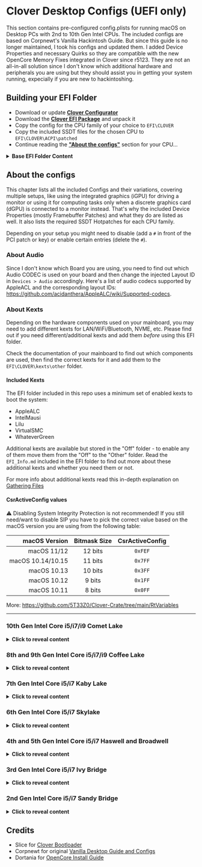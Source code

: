 # Clover Desktop Configs (UEFI only)
This section contains pre-configured config.plists for running macOS on Desktop PCs with 2nd to 10th Gen Intel CPUs. The included configs are based on Corpnewt's Vanilla Hackintosh Guide. But since this guide is no longer maintained, I took his configs and updated them. I added Device Properties and necessary Quirks so they are compatible with the new OpenCore Memory Fixes integrated in Clover since r5123. They are not an all-in-all solution since I don't know which additional hardware and peripherals you are using but they should assist you in getting your system running, expecially if you are new to hackintoshing.

## Building your EFI Folder
- Download or update [**Clover Configurator**](https://mackie100projects.altervista.org/download-clover-configurator/)
- Download the [**Clover EFI Package**](https://github.com/5T33Z0/Clover-Crate/blob/main/Desktop_Configs/EFI_Clover_r5142.zip?raw=true) and unpack it
- Copy the config for the CPU family of your choice to `EFI\CLOVER`
- Copy the included SSDT files for the chosen CPU to `EFI\CLOVER\ACPI\patched` 
- Continue reading the [**"About the configs"**](https://github.com/5T33Z0/Clover-Crate/tree/main/Desktop_Configs#about-the-configs) section for your CPU…

<details>
<summary><strong>Base EFI Folder Content</strong></summary>

### Base EFI Folder Content
```
EFI
├── BOOT
│   └── BOOTX64.efi
├── CCPV_r5142
├── CLOVER
│   ├── ACPI
│   │   ├── WINDOWS
│   │   ├── origin
│   │   └── patched
│   ├── CLOVERX64.efi
│   ├── OEM
│   │   └── SystemProductName
│   │       ├── UEFI
│   │       │   └── config-sample.plist
│   │       └── config-sample.plist
│   ├── ROM
│   ├── drivers
│   │   ├── UEFI
│   │   │   ├── ApfsDriverLoader.efi
│   │   │   ├── AudioDxe.efi
│   │   │   ├── OpenRuntime.efi
│   │   │   └── VBoxHfs.efi
│   │   └── off
│   │       └── UEFI
│   │           ├── FSInject.efi
│   │           ├── FileSystem
│   │           │   ├── ApfsDriverLoader.efi
│   │           │   ├── Fat.efi
│   │           │   ├── VBoxExt2.efi
│   │           │   ├── VBoxExt4.efi
│   │           │   ├── VBoxHfs.efi
│   │           │   └── VBoxIso9600.efi
│   │           ├── FileVault2
│   │           │   ├── AppleImageCodec.efi
│   │           │   ├── AppleKeyAggregator.efi
│   │           │   ├── AppleKeyFeeder.efi
│   │           │   ├── AppleUITheme.efi
│   │           │   ├── FirmwareVolume.efi
│   │           │   └── HashServiceFix.efi
│   │           ├── HID
│   │           │   ├── AptioInputFix.efi
│   │           │   ├── Ps2MouseDxe.efi
│   │           │   ├── UsbKbDxe.efi
│   │           │   └── UsbMouseDxe.efi
│   │           ├── MemoryFix
│   │           │   └── OpenRuntime.efi
│   │           └── Other
│   │               ├── CsmVideoDxe.efi
│   │               ├── EmuVariableUefi.efi
│   │               ├── EnglishDxe.efi
│   │               ├── NvmExpressDxe.efi
│   │               ├── OsxFatBinaryDrv.efi
│   │               └── PartitionDxe.efi
│   ├── kexts
│   │   ├── Off
│   │   │   ├── Ethernet
│   │   │   │   ├── AtherosE2200Ethernet.kext
│   │   │   │   ├── LucyRTL8125Ethernet.kext
│   │   │   │   ├── RealtekRTL8111.kext
│   │   │   │   └── SmallTreeIntel82576.kext
│   │   │   ├── NVMeFix.kext
│   │   │   └── XHCI-unsupported.kext
│   │   └── Other
│   │       ├── AppleALC.kext
│   │       ├── IntelMausi.kext
│   │       ├── Lilu.kext
│   │       ├── RestrictEvents.kext
│   │       ├── SMCProcessor.kext
│   │       ├── SMCSuperIO.kext
│   │       ├── VirtualSMC.kext
│   │       └── WhateverGreen.kext
│   ├── misc
│   ├── themes
│   │   └── Clovy
│   │       ├── sound.wav
│   │       └── theme.svg
│   └── tools
│       ├── ControlMsrE2.efi
│       ├── Shell32.efi
│       ├── Shell64.efi
│       ├── Shell64U.efi
│       └── bdmesg.efi
└── EFI_Info.md
```
</details>

## About the configs
This chapter lists all the included Configs and their variations, covering multiple setups, like using the integrated graphics (iGPU) for driving a monitor or using it for computing tasks only when a discrete graphics card (dGPU) is connected to a monitor instead. That's why the included Device Properties (mostly Framebuffer Patches) and what they do are listed as well. It also lists the required SSDT Hotpatches for each CPU family.

Depending on your setup you might need to disable (add a `#` in front of the PCI patch or key) or enable certain entries (delete the `#`).

### About Audio
Since I don't know which Board you are using, you need to find out which Audio CODEC is used on your board and then change the injected Layout ID in `Devices > Audio` accordingly. Here's a list of audio codecs supported by AppleACL and the corresponding layout IDs: https://github.com/acidanthera/AppleALC/wiki/Supported-codecs.

### About Kexts
Depending on the hardware components used on your mainboard, you may need to add different kexts for LAN/WiFi/Bluetooth, NVME, etc. Please find out if you need different/additional kexts and add them *before* using this EFI folder. 

Check the documentation of your mainboard to find out which components are used, then find the correct kexts for it and add them to the `EFI\CLOVER\kexts\other` folder.

#### Included Kexts
The EFI folder included in this repo uses a minimum set of enabled kexts to boot the system:

- AppleALC
- IntelMausi
- Lilu
- VirtualSMC
- WhateverGreen

Additional kexts are available but stored in the "Off" folder - to enable any of them move them from the "Off" to the "Other" folder. Read the `EFI_Info.md` included in the EFI folder to find out more about these additional kexts and whether you need them or not.

For more info about additional kexts read this in-depth explanation on [Gathering Files](https://dortania.github.io/OpenCore-Install-Guide/ktext.html#kexts)

#### CsrActiveConfig values
:warning: Disabling System Integrity Protection is not recommended! If you still need/want to disable SIP you have to pick the correct value based on the macOS version you are using from the following table:

| macOS Version     | Bitmask Size  | CsrActiveConfig |
|------------------:|:-------------:|:---------------:|
| macOS 11/12       | 12 bits       |`0xFEF`
| macOS 10.14/10.15 | 11 bits       |`0x7FF`
| macOS 10.13       | 10 bits       |`0x3FF`
| macOS 10.12       | 9 bits        |`0x1FF`
| macOS 10.11       | 8 bits        |`0x0FF`

More: https://github.com/5T33Z0/Clover-Crate/tree/main/RtVariables
___
### 10th Gen Intel Core i5/i7/i9 Comet Lake
<details>
<summary><strong>Click to reveal content</strong></summary>

- Open the config of your choice in Clover Configurator
- In **SMBIOS** Section, select the corresponding Product Model from the dropdown menu on the right to generate Serials, FirmwareData, etc.
- In **RtVariables** Section, copy the **MLB** from the **Info** Window into the corresponding `MLB` field.
- Adjust `RtVariables` > `CsrActiveConfig` based on used macOS accordingly (see table above)
- Rename config to `config.plist`and add it to `EFI\CLOVER` folder
- Add files in ACPI folder to `EFI\CLOVER\ACPI\patched`
- Add additional Kexts necessary for your Hardware and peripherals to `EFI\CLOVER\kexts\other`
- Copy the EFI Folder to a FAT32 formatted flash drive and try booting from it

#### Required ACPI Hotpatches
- SSDT-AWAC-DISABLE.aml
- SSDT-DMAC.aml
- SSDT-EC-USBX.aml
- SSDT-PLUG.aml
- SSDT-PMC.aml

#### Included Configs
|Config.plist         |SMBIOS|supported macOS|Notes|
|---------------------|------|---------------|-----|
|Comet_Lake_iMac20,1|iMac20,1|10.15 and newer|For Intel i5/i7 CPUs|
|Comet_Lake_iMac20,2|iMac20,2|10.15 and newer|For Intel i7/i9 CPUs|

#### Included Device Properties
|Devices > Properties entry|iGPU|AAPL,ig-platform-id|Description|
|--------------------------|:--:|:-----------------:|-----------|
|PciRoot(0x0)/Pci(0x2,0x0)|Intel UHD 630|0300C89B|iGPU is used for computational tasks only.
|#PciRoot(0x0)/Pci(0x2,0x0)|Intel UHD 630|07009B3E|iGPU is used for driving a display.
|#PciRoot(0x0)/Pci(0x1C,0x1)/Pci(0x0,0x0)|||For Intel I225-V Network Controller. Only required for macOS 10.15 to macOS 11.3. Enable the included Kext Patch to make the whole construct work.|

#### Quirks and Kernel Patches Deviations

- `KernelPM` &rarr; Not needed if you can disable CFGLock in BIOS.
- `XhciPortLimit` &rarr; Uncheck for macOS 11.3 and newer. Create a USB Port Map instead.
</details>

### 8th and 9th Gen Intel Core i5/i7/i9 Coffee Lake
<details>
<summary><strong>Click to reveal content</strong></summary>

- Open the config of your choice in Clover Configurator
- In **SMBIOS** Section, select the corresponding Product Model from the dropdown menu on the right to generate Serials, FirmwareData, etc.
- In **RtVariables** Section, copy the **MLB** from the **Info** Window into the corresponding `MLB` field.
- Adjust `RtVariables` > `CsrActiveConfig` based on used macOS accordingly (see table above)
- Rename config to `config.plist`and add it to `EFI\CLOVER` folder
- Add files in ACPI folder to `EFI\CLOVER\ACPI\patched`
- Add additional Kexts necessary for your Hardware and peripherals to `EFI\CLOVER\kexts\other`
- Copy the EFI Folder to a FAT32 formatted flash drive and try booting from it

#### Required ACPI Hotpatches
- SSDT-AWAC-DISABLE.aml
- SSDT-EC-USBX.aml
- SSDT-PLUG.aml
- SSDT-PMC.aml

#### Included Configs
|Config.plist         |SMBIOS|supported macOS|Notes|
|---------------------|------|---------------|-----|
|Coffee_Lake_iMac18,3|iMac18,3|10.13 and newer|For High Sierra and older.
|Coffee_Lake_iMac19,1|iMac19,1|10.13 and newer|For Mojave and newer.

#### Included Device Properties
|Devices > Properties entry|iGPU|AAPL,ig-platform-id|Description|
|--------------------------|:----:|:---------------:|-----------|
|PciRoot(0x0)/Pci(0x2,0x0)|Intel UHD 630|07009B3E| Uses iGPU for driving a display. Use AAPL,ig-platform-id `00009B3E`, if you get a black screen after booting.
|#PciRoot(0x0)/Pci(0x2,0x0)|Intel UHD 630|0300913E|When the iGPU is used for computational tasks only. Disabled by default.

#### Quirks and Kernel Patches Deviations
- `KernelPM` &rarr; Not needed if you can disable CFGLock in BIOS.
- `ProtectUefiServices` &rarr; Only required for Z390 Boards. Disable if you use a board with a different chipset.
- `XhciPortLimit` &rarr; Disable for macOS 11.3 and newer – create a USB Port Map instead!
</details>

### 7th Gen Intel Core i5/i7 Kaby Lake
<details>
<summary><strong>Click to reveal content</strong></summary>

- Open the config of your choice in Clover Configurator
- In **SMBIOS** Section, select the corresponding Product Model from the dropdown menu on the right to generate Serials, FirmwareData, etc.
- In **RtVariables** Section, copy the **MLB** from the **Info** Window into the corresponding `MLB` field.
- Adjust `RtVariables` > `CsrActiveConfig` based on used macOS accordingly (see table above)
- Rename config to `config.plist`and add it to `EFI\CLOVER` folder
- Add files in ACPI folder to `EFI\CLOVER\ACPI\patched`
- Add additional kexts necessary for your Hardware and peripherals to `EFI\CLOVER\kexts\other`
- Copy the EFI Folder to a FAT32 formatted flash drive and try booting from it

#### Required ACPI Hotpatches
- SSDT-EC-USBX.aml
- SSDT-PLUG.aml

#### Included Configs
|Config.plist|SMBIOS|supported macOS|Notes|
|---------------------|------|---------------|-----|
|Kaby_Lake_iMac18,1|iMac18,1|10.12 and newer| Using iGPU for driving a display
|Kaby_Lake_iMac18,3|iMac18,3|10.12 and newer| Used for computers using a dGPU for displaying, and an iGPU for computing tasks only

#### Included Device Properties
|Framebuffer Patches|iGPU|AAPL,ig-platform-id|Description|
|--------------------------|:----:|:-----------------:|-----------|
|PciRoot(0x0)/Pci(0x2,0x0)|Intel HD 630|00001259|For using the iGPU for driving a display.
|PciRoot(0x0)/Pci(0x2,0x0)|Intel HD 630|03001259|For using the iGPU for computational tasks only.

#### Quirks and Kernel Patches Deviations
- `KernelPM` &rarr; Not needed if you can disable CFGLock in BIOS.
- `XhciPortLimit` &rarr; Disable for macOS 11.3 and newer – create a USB Port Map instead!
</details>

### 6th Gen Intel Core i5/i7 Skylake
<details>
<summary><strong>Click to reveal content</strong></summary>

- Open the config of your choice in Clover Configurator
- In **SMBIOS** Section, select the corresponding Product Model from the dropdown menu on the right to generate Serials, FirmwareData, etc.
- In **RtVariables** Section, copy the **MLB** from the **Info** Window into the corresponding `MLB` field.
- Adjust `RtVariables` > `CsrActiveConfig` based on used macOS accordingly (see table above)
- Rename config to `config.plist`and add it to `EFI\CLOVER` folder
- Add files in ACPI folder to `EFI\CLOVER\ACPI\patched`
- Add additional Kexts necessary for your Hardware and peripherals to `EFI\CLOVER\kexts\other`
- Copy the EFI Folder to a FAT32 formatted flash drive and try booting from it

#### Required ACPI Hotpatches
- SSDT-EC-USBX.aml
- SSDT-PLUG.aml

#### Included Configs
|Config.plist|SMBIOS|supported macOS|Notes|
|---------------------|------|---------------|-----|
|Skylake_iMac17,1|iMac17,1|10.11 and newer|

#### Included Device Properties
|Framebuffer Patches|iGPU|AAPL,ig-platform-id|Description|
|--------------------------|:----:|:-----------------:|-----------|
|PciRoot(0x0)/Pci(0x2,0x0)|Intel HD 530|00001219|iGPU is used to drive a display. For CPUs using Intel HD P530 graphics instead, un-comment the `device-id`.
|#PciRoot(0x0)/Pci(0x2,0x0)|Intel HD 530|01001219|iGPU is used for computational tasks only. Entry Disabled by default.

#### Quirks and Kernel Patches Deviations
- `KernelPM` &rarr; Not needed if you can disable CFGLock in BIOS.
- `XhciPortLimit` &rarr; Disable for macOS 11.3 and newer – create a USB Port Map 
</details>

### 4th and 5th Gen Intel Core i5/i7 Haswell and Broadwell
<details>
<summary><strong>Click to reveal content</strong></summary>

- Open the config of your choice in Clover Configurator
- In **SMBIOS** Section, select the corresponding Product Model from the dropdown menu on the right to generate Serials, FirmwareData, etc.
- In **RtVariables** Section, copy the **MLB** from the **Info** Window into the corresponding `MLB` field.
- Adjust `RtVariables` > `CsrActiveConfig` based on used macOS accordingly (see table above)
- Rename config to `config.plist`and add it to `EFI\CLOVER` folder
- Add files in ACPI folder to `EFI\CLOVER\ACPI\patched`
- Add additional Kexts necessary for your Hardware and peripherals to `EFI\CLOVER\kexts\other`
- Copy the EFI Folder to a FAT32 formatted flash drive and try booting from it

#### Required ACPI Hotpatches
- SSDT-EC.aml
- SSDT-PLUG.aml

#### Included Configs
|Config.plist|SMBIOS|supported macOS|Notes|
|---------------------|------|---------------|-----|
|Haswell_iMac14,4|iMac14,4|10.8 - 11.6.x|For Haswell CPUs using the iGPU for driving a display|
Haswell_iMac15,1|iMac15,1|10.8 - 11.6.x|For Haswell CPUs using a dGPU for displaying and the iGPU for computing tasks.
|Haswell_iMac16,2|iMac16,2|10.8 - 12.x|For Broadwell CPUs Broadwell with iGPU only.
|Haswell_iMac17,1|iMac17,1|10.8 - 12.x|For Broadwell CPUs Broadwell with dGPU only-

#### Included Device Properties
|Framebuffer Patches|iGPU|AAPL,ig-platform-id|Description|
|--------------------------|:----:|:---------------:|-----------|
|PciRoot(0x0)/Pci(0x2,0x0)|Intel HD 4400/4600|0300220D|Haswell iGPU is used for driving a display.
|PciRoot(0x0)/Pci(0x2,0x0)|Intel HD 4400/4600|04001204|Haswell iGPU is used for computing tasks only.
|PciRoot(0x0)/Pci(0x2,0x0)|Intel Iris Pro 6200|07002216|Broadwell iGPU is used for driving a display. Disable entry when using SMBIOS iMac17,1|

#### Quirks and Kernel Patches Deviations
- `KernelPM` &rarr; Not needed if you can disable CFGLock in BIOS.
- `XhciPortLimit` &rarr; Disable for macOS 11.3 and newer – create a USB Port Map 
</details>

### 3rd Gen Intel Core i5/i7 Ivy Bridge
<details>
<summary><strong>Click to reveal content</strong></summary>

- Open the config of your choice in Clover Configurator
- In **SMBIOS** Section, select the corresponding Product Model from the dropdown menu on the right to generate Serials, FirmwareData, etc.
- In **RtVariables** Section, copy the **MLB** from the **Info** Window into the corresponding `MLB` field.
- Adjust `RtVariables` > `CsrActiveConfig` based on used macOS accordingly (see table above)
- Rename config to `config.plist`and add it to `EFI\CLOVER` folder
- Add files in ACPI folder to `EFI\CLOVER\ACPI\patched`
- Add additional kexts necessary for your Hardware and peripherals to `EFI\CLOVER\kexts\other`
- Copy the EFI Folder to a FAT32 formatted flash drive and try booting from it
- In Post-Install, create `SSDT-PM.aml `using [**ssdtPRGen**](https://github.com/Piker-Alpha/ssdtPRGen.sh) and add it to `EFI\CLOVER\ACPI\` to enable proper CPU Power Management

#### Required ACPI Hotpatches
- SSDT-EC.aml
- SSDT-PM.aml (generate in Post-Install)

#### Included Configs
|Config.plist|SMBIOS|supported macOS|Notes|
|---------------------|------|---------------|-----|
|Ivy_Bridge_iMac13,1|iMac13,1|10.7 - 10.15.7|For computers using the iGPU for driving a display|
|Ivy_Bridge_iMac13,2|iMac13,2|10.7 - 10.15.7|For computers using a dGPU for displaying and the iGPU for computing tasks only.
|Ivy_Bridge_iMac14,1|iMac14,4|11.6.x|For computers using the iGPU for driving a display|
|Ivy_Bridge_iMac15,1|iMac15,1|11.6.x|For computers using a dGPU for displaying and the iGPU for computing tasks only|
|Ivy_Bridge_MacPro6,1|MacPro6,1|12.x|Intel HD 4000 Drivers have to be patched-in in Post-Install using [**Patch HD4000 Monterey**](https://github.com/chris1111/Patch-HD4000-Monterey). By default, iGPU is disabled, so a discrete GPU is required (and recommended). You need to disable SIP as well if you use this patch.

#### Included Device Properties
|Devices > Properties entry|iGPU|AAPL,ig-platform-id|Description|
|--------------------------|----|-------------------|-----------|
|PciRoot(0x0)/Pci(0x2,0x0)|HD4000|0A006601|iGPU is used to drive a display (default)|
|#PciRoot(0x0)/Pci(0x2,0x0)|HD4000|07006201|iGPU is used for computational tasks only (disabled)|
|#PciRoot(0x0)/Pci(0x16,0x0)|||IMEI device (disabled). Only required when using Sandy Bridge CPUs with a 7 Series Mainboard. Remove `#` to enable.

#### Quirks Deviations
- `XhciPortLimit` &rarr; Disable for macOS 11.3 and newer – create a USB Port Map 
</details>

### 2nd Gen Intel Core i5/i7 Sandy Bridge
<details>
<summary><strong>Click to reveal content</strong></summary>

- Open the config of your choice in Clover Configurator
- In **SMBIOS** Section, select the corresponding Product Model from the dropdown menu on the right to generate Serials, FirmwareData, etc.
- In **RtVariables** Section, copy the **MLB** from the **Info** Window into the corresponding `MLB` field.
- Adjust `RtVariables` > `CsrActiveConfig` based on used macOS accordingly (see table above)
- Rename config to `config.plist`and add it to `EFI\CLOVER` folder
- Add files in ACPI folder to `EFI\CLOVER\ACPI\patched`
- Add additional kexts necessary for your Hardware and peripherals to `EFI\CLOVER\kexts\other`
- Copy the EFI Folder to a FAT32 formatted flash drive and try booting from it
- In Post-Install, create `SSDT-PM.aml `using [**ssdtPRGen**](https://github.com/Piker-Alpha/ssdtPRGen.sh) and add it to `EFI\CLOVER\ACPI\` to enable proper CPU Power Management

#### Required ACPI Hotpatches
- SSDT-EC.aml
- SSDT-PM.aml (generate in Post-Install)

#### Included Configs
|Config.plist|SMBIOS|supported macOS|Notes|
|---------------------|------|---------------|-----|
|Sandy_Bridge_iMac12,2|iMac12,2|10.6.7 to 10.13|Most Sandy Bridge Boards don't support UEFI boot. So if your board does use a traditional BIOS, this guide is not for you.
|Sandy_Bridge_MacPro6,1|MacPro6,1|10.14 and newer|iGPU must be disabled in BIOS since it is only natively supported to macOS High Sierra (10.13)

#### Included Device Properties
|Devices > Properties entry|iGPU|AAPL,snb-platform-id|Description|
|--------------------------|:----:|:----------------:|-----------|
|PciRoot(0x0)/Pci(0x2,0x0)|HD3000|10000300|iGPU is used to drive a display (default)|
|#PciRoot(0x0)/Pci(0x2,0x0)|HD3000|00000500|iGPU is used for computational tasks only (disabled)|
|#PciRoot(0x0)/Pci(0x16,0x0)|-|-|IMEI device (disabled). Only required when using Sandy Bridge CPUs with a 7 Series Mainboard (B75, Q75, Z75, H77, Q77 or Z77)|

#### Quirks Deviations
- `XhciPortLimit` &rarr; Disable for macOS 11.3 and newer – create a USB Port Map 
</details>

## Credits
- Slice for [Clover Bootloader](https://github.com/CloverHackyColor/CloverBootloader)
- Corpnewt for original [Vanilla Desktop Guide and Configs](https://hackintosh.gitbook.io/r-hackintosh-vanilla-desktop-guide/)
- Dortania for [OpenCore Install Guide](https://dortania.github.io/OpenCore-Install-Guide/)
